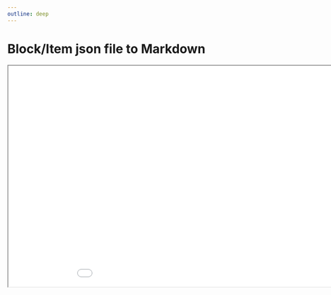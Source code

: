 ```yaml
---
outline: deep
---
```


# Block/Item json file to Markdown

<iframe src="demo_iframe.htm" height="500" width="1000" title="Iframe Example"></iframe>
